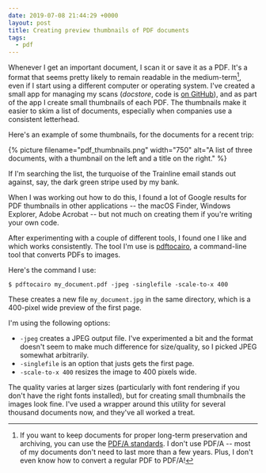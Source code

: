 ```yaml
---
date: 2019-07-08 21:44:29 +0000
layout: post
title: Creating preview thumbnails of PDF documents
tags:
  - pdf
---
```


Whenever I get an important document, I scan it or save it as a PDF.
It's a format that seems pretty likely to remain readable in the medium-term[^1], even if I start using a different computer or operating system.
I've created a small app for managing my scans (*docstore*, code is [on GitHub](https://github.com/alexwlchan/docstore)), and as part of the app I create small thumbnails of each PDF.
The thumbnails make it easier to skim a list of documents, especially when companies use a consistent letterhead.

Here's an example of some thumbnails, for the documents for a recent trip:

{%
  picture
  filename="pdf_thumbnails.png"
  width="750"
  alt="A list of three documents, with a thumbnail on the left and a title on the right."
%}

If I'm searching the list, the turquoise of the Trainline email stands out against, say, the dark green stripe used by my bank.

When I was working out how to do this, I found a lot of Google results for PDF thumbnails in other applications -- the macOS Finder, Windows Explorer, Adobe Acrobat -- but not much on creating them if you're writing your own code.

After experimenting with a couple of different tools, I found one I like and which works consistently.
The tool I'm use is [pdftocairo](https://www.mankier.com/1/pdftocairo), a command-line tool that converts PDFs to images.

Here's the command I use:

```console
$ pdftocairo my_document.pdf -jpeg -singlefile -scale-to-x 400
```

These creates a new file `my_document.jpg` in the same directory, which is a 400-pixel wide preview of the first page.

I'm using the following options:

*   `-jpeg` creates a JPEG output file.
    I've experimented a bit and the format doesn't seem to make much difference for size/quality, so I picked JPEG somewhat arbitrarily.
*   `-singlefile` is an option that justs gets the first page.
*   `-scale-to-x 400` resizes the image to 400 pixels wide.

The quality varies at larger sizes (particularly with font rendering if you don't have the right fonts installed), but for creating small thumbnails the images look fine.
I've used a wrapper around this utility for several thousand documents now, and they've all worked a treat.

[^1]: If you want to keep documents for proper long-term preservation and archiving, you can use the [PDF/A standards](https://en.wikipedia.org/wiki/PDF/A). I don't use PDF/A -- most of my documents don't need to last more than a few years. Plus, I don't even know how to convert a regular PDF to PDF/A!